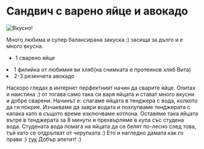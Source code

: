 # Сандвич с варено яйце и авокадо

![Вкусно!](/images/2018/02/14DCBFAA-8677-4DA0-B7E7-E7CC741CE6E2-768x1024.jpeg "Да Ви е сладко!")

Много любима и супер балансирана закуска :) засища за дълго и е много вкусна. 


<ul>
	<li>1 сварено яйце</ul>
	<li>1 филийка от любимия ви хляб(на снимката е протеинов хляб Вита)</li>
	<li>2-3 резенчета авокадо</li>
</ul>

Наскоро гледах в интернет перфектният начин да сварите яйце. Опитах и наистина :) от тогава само така си варя яйцата и стават много вкусни и добре сварени. Начинът е: слагаме яйцата в тенджера с вода, колкото да ги покрие. Изчакваме да заври водата и похлупваме тенджерата с капака като в същото време изключваме котлона. Оставяме така яйцата вътре в тенджерата за 8 минути и прехвърляме в купа със студена вода. Студената вода помага на яйцата да се белят по-лесно след това, тъй като се отдръпват от черупката :)
Ето и нагледно дамата как го прави :) <a href="https://youtu.be/_vOS7uYC4io" rel="noopener" target="_blank">тук</a>
Добър апетит! :)
